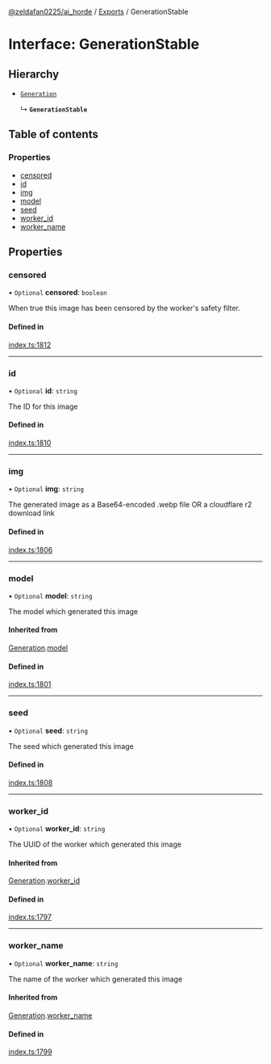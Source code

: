 [@zeldafan0225/ai_horde](../README.md) / [Exports](../modules.md) / GenerationStable

# Interface: GenerationStable

## Hierarchy

- [`Generation`](Generation.md)

  ↳ **`GenerationStable`**

## Table of contents

### Properties

- [censored](GenerationStable.md#censored)
- [id](GenerationStable.md#id)
- [img](GenerationStable.md#img)
- [model](GenerationStable.md#model)
- [seed](GenerationStable.md#seed)
- [worker\_id](GenerationStable.md#worker_id)
- [worker\_name](GenerationStable.md#worker_name)

## Properties

### censored

• `Optional` **censored**: `boolean`

When true this image has been censored by the worker's safety filter.

#### Defined in

[index.ts:1812](https://github.com/ZeldaFan0225/ai_horde/blob/100bbe4/index.ts#L1812)

___

### id

• `Optional` **id**: `string`

The ID for this image

#### Defined in

[index.ts:1810](https://github.com/ZeldaFan0225/ai_horde/blob/100bbe4/index.ts#L1810)

___

### img

• `Optional` **img**: `string`

The generated image as a Base64-encoded .webp file OR a cloudflare r2 download link

#### Defined in

[index.ts:1806](https://github.com/ZeldaFan0225/ai_horde/blob/100bbe4/index.ts#L1806)

___

### model

• `Optional` **model**: `string`

The model which generated this image

#### Inherited from

[Generation](Generation.md).[model](Generation.md#model)

#### Defined in

[index.ts:1801](https://github.com/ZeldaFan0225/ai_horde/blob/100bbe4/index.ts#L1801)

___

### seed

• `Optional` **seed**: `string`

The seed which generated this image

#### Defined in

[index.ts:1808](https://github.com/ZeldaFan0225/ai_horde/blob/100bbe4/index.ts#L1808)

___

### worker\_id

• `Optional` **worker\_id**: `string`

The UUID of the worker which generated this image

#### Inherited from

[Generation](Generation.md).[worker_id](Generation.md#worker_id)

#### Defined in

[index.ts:1797](https://github.com/ZeldaFan0225/ai_horde/blob/100bbe4/index.ts#L1797)

___

### worker\_name

• `Optional` **worker\_name**: `string`

The name of the worker which generated this image

#### Inherited from

[Generation](Generation.md).[worker_name](Generation.md#worker_name)

#### Defined in

[index.ts:1799](https://github.com/ZeldaFan0225/ai_horde/blob/100bbe4/index.ts#L1799)
